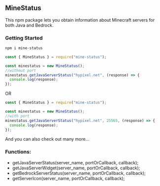 ## MineStatus

This npm package lets you obtain information about Minecraft servers for both Java and Bedrock.

### Getting Started

```bash
npm i mine-status
```

```javascript
const { MineStatus } = require("mine-status");

const minestatus = new MineStatus();
//without port
minestatus.getJavaServerStatus("hypixel.net", (response) => {
  console.log(response);
});
```

OR

```javascript
const { MineStatus } = require("mine-status");

const minestatus = new MineStatus();
//with port
minestatus.getJavaServerStatus("hypixel.net", 25565, (response) => {
  console.log(response);
});
```

And you can also check out many more...

### Functions:

- getJavaServerStatus(server_name, portOrCallback, callback);
- getJavaServerWidget(server_name, portOrCallback, callback);
- getBedrockServerStatus(server_name, portOrCallback, callback);
- getServerIcon(server_name, portOrCallback, callback);